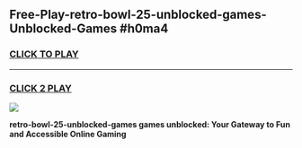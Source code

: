
## Free-Play-retro-bowl-25-unblocked-games-Unblocked-Games #h0ma4
<h3>
<a href="https://news.freeplayer.one?title=retro-bowl-25-unblocked-games&ref=8M">CLICK TO PLAY</a></h3>
<hr>

<h3>
<a href="https://news.freeplayer.one?title=retro-bowl-25-unblocked-games&ref=8M">CLICK 2 PLAY</a>
  
</h3>

<a href="https://news.freeplayer.one?title=retro-bowl-25-unblocked-games&ref=8M"><img src="https://clearcache.store/games.png"></a>


**retro-bowl-25-unblocked-games games unblocked: Your Gateway to Fun and Accessible Online Gaming**
